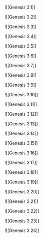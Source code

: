 ![[Genesis 3.1]]

![[Genesis 3.2]]

![[Genesis 3.3]]

![[Genesis 3.4]]

![[Genesis 3.5]]


![[Genesis 3.6]]


![[Genesis 3.7]]

![[Genesis 3.8]]

![[Genesis 3.9]]

![[Genesis 3.10]]

![[Genesis 3.11]]

![[Genesis 3.12]]

![[Genesis 3.13]]

![[Genesis 3.14]]

![[Genesis 3.15]]

![[Genesis 3.16]]

![[Genesis 3.17]]

![[Genesis 3.18]]

![[Genesis 3.19]]

![[Genesis 3.20]]

![[Genesis 3.21]]

![[Genesis 3.22]]

![[Genesis 3.23]]

![[Genesis 3.24]]
